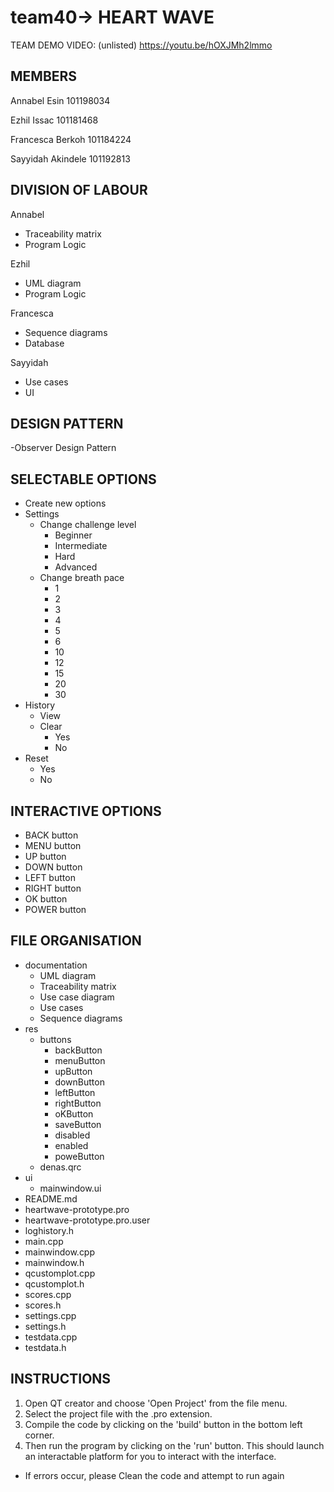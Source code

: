 # team40-> HEART WAVE

TEAM DEMO VIDEO: (unlisted) https://youtu.be/hOXJMh2lmmo

MEMBERS
-------
Annabel Esin                    101198034

Ezhil  Issac                    101181468

Francesca Berkoh                101184224

Sayyidah Akindele               101192813


DIVISION OF LABOUR
------------------
Annabel
  - Traceability matrix
  - Program Logic

Ezhil
  - UML diagram
  - Program Logic

Francesca
  - Sequence diagrams
  - Database

Sayyidah
  - Use cases
  - UI


DESIGN PATTERN
------------------
-Observer Design Pattern 

SELECTABLE OPTIONS
------------------
- Create new options
- Settings
  - Change challenge level
    - Beginner
    - Intermediate
    - Hard
    - Advanced
  - Change breath pace
    - 1
    - 2
    - 3
    - 4
    - 5
    - 6
    - 10
    - 12
    - 15
    - 20
    - 30
- History
  - View
  - Clear
    - Yes
    - No
- Reset
  - Yes
  - No


INTERACTIVE OPTIONS
-------------------
- BACK button
- MENU button
- UP button
- DOWN button
- LEFT button
- RIGHT button
- OK button
- POWER button

FILE ORGANISATION
-----------------
- documentation
  - UML diagram
  - Traceability matrix
  - Use case diagram
  - Use cases
  - Sequence diagrams
- res
  - buttons
    - backButton
    - menuButton
    - upButton
    - downButton
    - leftButton
    - rightButton
    - oKButton
    - saveButton
    - disabled
    - enabled
    - poweButton
  - denas.qrc
- ui
  - mainwindow.ui
- README.md
- heartwave-prototype.pro
- heartwave-prototype.pro.user
- loghistory.h
- main.cpp
- mainwindow.cpp
- mainwindow.h
- qcustomplot.cpp
- qcustomplot.h
- scores.cpp
- scores.h
- settings.cpp
- settings.h
- testdata.cpp
- testdata.h

INSTRUCTIONS
-----------------
1. Open QT creator and choose 'Open Project' from the file menu.
2. Select the project file with the .pro extension.
3. Compile the code by clicking on the 'build' button in the bottom left corner.
4. Then run the program by clicking on the 'run' button. This should launch an interactable platform for you to interact with the interface.
  - If errors occur, please Clean the code and attempt to run again

